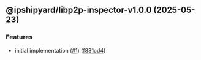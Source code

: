 ## @ipshipyard/libp2p-inspector-v1.0.0 (2025-05-23)

### Features

* initial implementation ([#1](https://github.com/ipshipyard/js-libp2p-inspector/issues/1)) ([f831cd4](https://github.com/ipshipyard/js-libp2p-inspector/commit/f831cd4e7eff8f10db7c44a3b111dc46ff4892a7))
